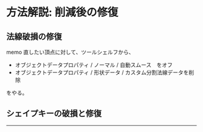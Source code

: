 # 方法解説: 削減後の修復

## 法線破損の修復

memo
直したい頂点に対して、ツールシェルフから、
- オブジェクトデータプロパティ / ノーマル / 自動スムース　をオフ
- オブジェクトデータプロパティ / 形状データ / カスタム分割法線データを削除

をやる。


## シェイプキーの破損と修復



---
<div style="page-break-before:always"/>